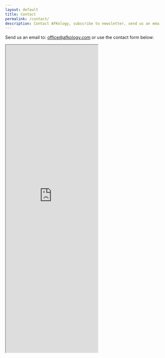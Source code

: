 ```yaml
---
layout: default
title: Contact
permalink: /contact/
description: Contact AFKology, subscribe to newsletter, send us an email
---
```

Send us an email to: office@afkology.com or use the contact form below:
<div class="ratio ratio-1x1" style="height: 1000px;">
    <iframe scrolling="no" style="height: 1000px;" src="https://us20.list-manage.com/contact-form?u=a5f5fcedb501461da7bb19809&form_id=edbc2927ceed7728323c8bdccba4f743" ></iframe>
</div>

